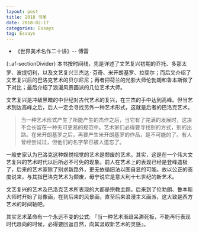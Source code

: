 ```yaml
---
layout: post
title: 2018 书单
date: 2018-02-17 
categories: Essays
tag: Essays
---
```

- 《世界美术名作二十讲》-- 傅雷

{:.af-sectionDivider}
本书按时间线，先是详述了文艺复兴初期的乔托、多那太罗、波提切利，以及文艺复兴三杰达᠂ 芬奇、米开朗基罗、拉斐尔；而后又介绍了文艺复兴后的巴洛克艺术的贝尔尼尼；再者把荷兰的光影大师伦勃朗和鲁本斯做了下对比；最后介绍了浪漫风景画派的几位艺术大师。

文艺复兴是冲破黑暗的中世纪对古代艺术的复兴，在三杰的手中达到高峰。但当艺术到达高峰之后，后人一定会寻找另外一种艺术形式，这就是后者的巴洛克艺术。

> 当一种艺术形式产生了所能产生的杰作之后，当它有了完满的发展时，这决不会长留在一种无可更易的规范中。艺术家们必得要寻找别的方式，别的出路。在米开朗基罗之后，再要产生米开朗基罗的作品，是不可能的了。有人曾经尝试过，但他们的名字早已被人遗忘了。

一般史家认为巴洛克这种娱悦视觉的艺术是颓废的艺术。其实，这是在一个伟大文艺复兴的艺术时代以后所必不可免的现象。前人在艺术上的表现已经是登峰造极了，后来的艺术家除了别求新路外，更无依循旧法以图自显的可能。故以公正的态度说来，与其指巴洛克艺术为颓废，毋宁说它是意大利十七世纪的新艺术。

文艺复兴的艺术及巴洛克艺术所表现的大都是宗教主题。后来到了伦勃朗、鲁本斯大师时开始了肖像画，在到后来的风景画，直至后来浪漫主义画派，这大致是西方艺术的时间轴吧。

其实艺术革命有一个永远不变的公式: 『当一种艺术渐趋呆滞死板，不能再行表现时代趋向的时候，必得要回返自然，向其汲取新艺术的灵感』。